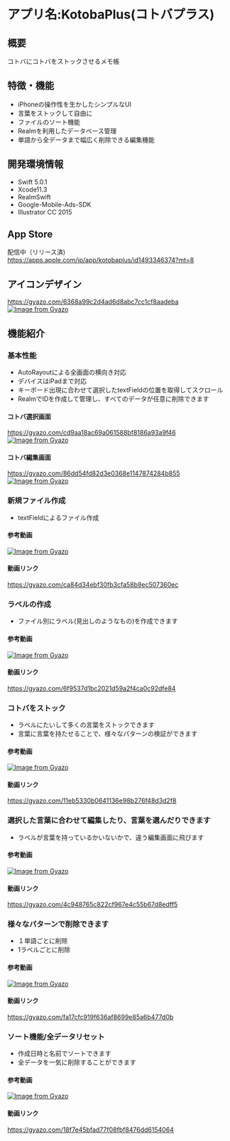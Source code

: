 # アプリ名:KotobaPlus(コトバプラス)
## 概要
コトバにコトバをストックさせるメモ帳
## 特徴・機能
- iPhoneの操作性を生かしたシンプルなUI
- 言葉をストックして自由に
- ファイルのソート機能
- Realmを利用したデータベース管理
- 単語から全データまで幅広く削除できる編集機能

## 開発環境情報
- Swift 5.0.1
- Xcode11.3
- RealmSwift
- Google-Mobile-Ads-SDK
- Illustrator CC 2015

## App Store
配信中（リリース済)
https://apps.apple.com/jp/app/kotobaplus/id1493346374?mt=8

## アイコンデザイン
https://gyazo.com/6368a99c2d4ad6d8abc7cc1cf8aadeba
[![Image from Gyazo](https://i.gyazo.com/6368a99c2d4ad6d8abc7cc1cf8aadeba.png)](https://gyazo.com/6368a99c2d4ad6d8abc7cc1cf8aadeba)
## 機能紹介

### 基本性能
- AutoRayoutによる全画面の横向き対応
- デバイスはiPadまで対応
- キーボード出現に合わせて選択したtextFieldの位置を取得してスクロール
- RealmでIDを作成して管理し、すべてのデータが任意に削除できます
#### コトバ選択画面
https://gyazo.com/cd9aa18ac69a061588bf8186a93a9f46
[![Image from Gyazo](https://i.gyazo.com/cd9aa18ac69a061588bf8186a93a9f46.png)](https://gyazo.com/cd9aa18ac69a061588bf8186a93a9f46)
#### コトバ編集画面
https://gyazo.com/86dd54fd82d3e0368e1147874284b855
[![Image from Gyazo](https://i.gyazo.com/86dd54fd82d3e0368e1147874284b855.png)](https://gyazo.com/86dd54fd82d3e0368e1147874284b855)

### 新規ファイル作成
- textFieldによるファイル作成
#### 参考動画
[![Image from Gyazo](https://i.gyazo.com/ca84d34ebf30fb3cfa58b9ec507360ec.gif)](https://gyazo.com/ca84d34ebf30fb3cfa58b9ec507360ec)
#### 動画リンク
https://gyazo.com/ca84d34ebf30fb3cfa58b9ec507360ec

### ラベルの作成
- ファイル別にラベル(見出しのようなもの)を作成できます
#### 参考動画
[![Image from Gyazo](https://i.gyazo.com/6f9537d1bc2021d59a2f4ca0c92dfe84.gif)](https://gyazo.com/6f9537d1bc2021d59a2f4ca0c92dfe84)
#### 動画リンク
https://gyazo.com/6f9537d1bc2021d59a2f4ca0c92dfe84

### コトバをストック
- ラベルにたいして多くの言葉をストックできます
- 言葉に言葉を持たせることで、様々なパターンの検証ができます
#### 参考動画
[![Image from Gyazo](https://i.gyazo.com/11eb5330b0641136e98b276f48d3d2f8.gif)](https://gyazo.com/11eb5330b0641136e98b276f48d3d2f8)
#### 動画リンク
https://gyazo.com/11eb5330b0641136e98b276f48d3d2f8

### 選択した言葉に合わせて編集したり、言葉を選んだりできます
- ラベルが言葉を持っているかいないかで、違う編集画面に飛びます
#### 参考動画
[![Image from Gyazo](https://i.gyazo.com/4c948765c822cf967e4c55b67d8edff5.gif)](https://gyazo.com/4c948765c822cf967e4c55b67d8edff5)
#### 動画リンク
https://gyazo.com/4c948765c822cf967e4c55b67d8edff5

### 様々なパターンで削除できます
- １単語ごとに削除
- 1ラベルごとに削除
#### 参考動画
[![Image from Gyazo](https://i.gyazo.com/fa17cfc919f636af8699e85a6b477d0b.gif)](https://gyazo.com/fa17cfc919f636af8699e85a6b477d0b)
#### 動画リンク
https://gyazo.com/fa17cfc919f636af8699e85a6b477d0b

### ソート機能/全データリセット
- 作成日時と名前でソートできます
- 全データを一気に削除することができます
#### 参考動画
[![Image from Gyazo](https://i.gyazo.com/18f7e45bfad77f08fbf8476dd6154064.gif)](https://gyazo.com/18f7e45bfad77f08fbf8476dd6154064)
#### 動画リンク
https://gyazo.com/18f7e45bfad77f08fbf8476dd6154064
